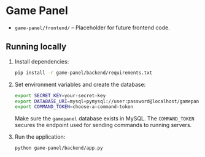 # Game Panel


- `game-panel/frontend/` – Placeholder for future frontend code.

## Running locally

1. Install dependencies:
   ```bash
   pip install -r game-panel/backend/requirements.txt
   ```

2. Set environment variables and create the database:
   ```bash
   export SECRET_KEY=your-secret-key
   export DATABASE_URI=mysql+pymysql://user:password@localhost/gamepanel
   export COMMAND_TOKEN=choose-a-command-token
   ```
   Make sure the `gamepanel` database exists in MySQL. The `COMMAND_TOKEN`
   secures the endpoint used for sending commands to running servers.

3. Run the application:
   ```bash
   python game-panel/backend/app.py
   ```


